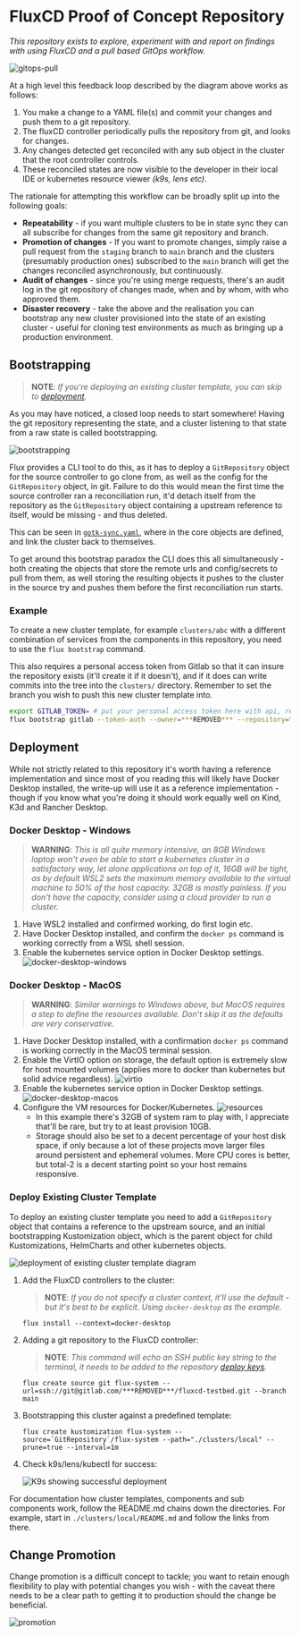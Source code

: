 # FluxCD Proof of Concept Repository

_This repository exists to explore, experiment with and report on findings with using FluxCD and a pull based GitOps workflow._

![gitops-pull](docs/gitops-pull.drawio.svg)

At a high level this feedback loop described by the diagram above works as follows:

1. You make a change to a YAML file(s) and commit your changes and push them to a git repository.
2. The fluxCD controller periodically pulls the repository from git, and looks for changes.
3. Any changes detected get reconciled with any sub object in the cluster that the root controller controls.
4. These reconciled states are now visible to the developer in their local IDE or kubernetes resource viewer _(k9s, lens etc)_.

The rationale for attempting this workflow can be broadly split up into the following goals:

* **Repeatability** - if you want multiple clusters to be in state sync they can all subscribe for changes from the same git repository and branch.
* **Promotion of changes** - If you want to promote changes, simply raise a pull request from the `staging` branch to `main` branch and the clusters (presumably production ones) subscribed to the `main` branch will get the changes reconciled asynchronously, but continuously. 
* **Audit of changes** - since you're using merge requests, there's an audit log in the git repository of changes made, when and by whom, with who approved them.
* **Disaster recovery** - take the above and the realisation you can bootstrap any new cluster provisioned into the state of an existing cluster - useful for cloning test environments as much as bringing up a production environment.

## Bootstrapping

> **NOTE**: _If you're deploying an existing cluster template, you can skip to [deployment](#deploy-existing-cluster-template)._

As you may have noticed, a closed loop needs to start somewhere! Having the git repository representing the state, and a cluster listening to that state from a raw state is called bootstrapping.

![bootstrapping](docs/gitops-bootstrap.drawio.svg)

Flux provides a CLI tool to do this, as it has to deploy a `GitRepository` object for the source controller to go clone from, as well as the config for the `GitRepository` object, in git. Failure to do this would mean the first time the source controller ran a reconciliation run, it'd detach itself from the repository as the `GitRepository` object containing a upstream reference to itself, would be missing - and thus deleted.

This can be seen in [`gotk-sync.yaml`](clusters/local/flux-system/gotk-sync.yaml), where in the core objects are defined, and link the cluster back to themselves.

To get around this bootstrap paradox the CLI does this all simultaneously - both creating the objects that store the remote urls and config/secrets to pull from them, as well storing the resulting objects it pushes to the cluster in the source try and pushes them before the first reconciliation run starts.

### Example

To create a new cluster template, for example `clusters/abc` with a different combination of services from the components in this repository, you need to use the `flux bootstrap` command.

This also requires a personal access token from Gitlab so that it can insure the repository exists (it'll create it if it doesn't), and if it does can write commits into the tree into the `clusters/` directory. Remember to set the branch you wish to push this new cluster template into.

```bash
export GITLAB_TOKEN= # put your personal access token here with api, read_api and read_repository access
flux bootstrap gitlab --token-auth --owner=***REMOVED*** --repository=fluxcd-testbed --branch=main --path=./clusters/abc
```

## Deployment

While not strictly related to this repository it's worth having a reference implementation and since most of you reading this will likely have Docker Desktop installed, the write-up will use it as a reference implementation - though if you know what you're doing it should work equally well on Kind, K3d and Rancher Desktop.

### Docker Desktop - Windows

> **WARNING**: _This is all quite memory intensive, an 8GB Windows laptop won't even be able to start a kubernetes cluster in a satisfactory way, let alone applications on top of it, 16GB will be tight, as by default WSL2 sets the maximum memory available to the virtual machine to 50% of the host capacity. 32GB is mostly painless. If you don't have the capacity, consider using a cloud provider to run a cluster._

1. Have WSL2 installed and confirmed working, do first login etc.
1. Have Docker Desktop installed, and confirm the `docker ps` command is working correctly from a WSL shell session.
1. Enable the kubernetes service option in Docker Desktop settings.
   ![docker-desktop-windows](docs/windows-docker-desktop.png)

### Docker Desktop - MacOS

> **WARNING**: _Similar warnings to Windows above, but MacOS requires a step to define the resources available. Don't skip it as the defaults are very conservative._

1. Have Docker Desktop installed, with a confirmation `docker ps` command is working correctly in the MacOS terminal session.
1. Enable the VirtIO option on storage, the default option is extremely slow for host mounted volumes (applies more to docker than kubernetes but solid advice regardless).
   ![virtio](docs/macos-docker-desktop-general.png)
1. Enable the kubernetes service option in Docker Desktop settings.
   ![docker-desktop-macos](docs/macos-docker-desktop-kubernetes.png)
1. Configure the VM resources for Docker/Kubernetes.
   ![resources](docs/macos-docker-desktop-resources.png)
   * In this example there's 32GB of system ram to play with, I appreciate that'll be rare, but try to at least provision 10GB. 
   * Storage should also be set to a decent percentage of your host disk space, if only because a lot of these projects move larger files around persistent and ephemeral volumes.
    More CPU cores is better, but total-2 is a decent starting point so your host remains responsive.

### Deploy Existing Cluster Template

To deploy an existing cluster template you need to add a `GitRepository` object that contains a reference to the upstream source, and an initial bootstrapping Kustomization object, which is the parent object for child Kustomizations, HelmCharts and other kubernetes objects.

![deployment of existing cluster template diagram](docs/gitops-deploy.drawio.svg)

1. Add the FluxCD controllers to the cluster:
    > **NOTE**: _If you do not specify a cluster context, it'll use the default - but it's best to be explicit. Using `docker-desktop` as the example._

    ```shell
    flux install --context=docker-desktop
    ```

1. Adding a git repository to the FluxCD controller:
    > **NOTE**: _This command will echo an SSH public key string to the terminal, it needs to be added to the repository [deploy keys](https://gitlab.com/***REMOVED***/fluxcd-testbed/-/settings/repository#js-deploy-keys-settings)._

    ```shell
    flux create source git flux-system --url=ssh://git@gitlab.com/***REMOVED***/fluxcd-testbed.git --branch main
    ```

1. Bootstrapping this cluster against a predefined template:

   ```shell
   flux create kustomization flux-system --source=`GitRepository`/flux-system --path="./clusters/local" --prune=true --interval=1m 
   ```

1. Check k9s/lens/kubectl for success:

   ![K9s showing successful deployment](docs/k9s-reconcile-success.png)

For documentation how cluster templates, components and sub components work, follow the README.md chains down the directories. 
For example, start in `./clusters/local/README.md` and follow the links from there.

## Change Promotion

Change promotion is a difficult concept to tackle; you want to retain enough flexibility to play with potential changes you wish - with the caveat there needs to be a clear path to getting it to production should the change be beneficial.

![promotion](docs/gitops-promotion.drawio.svg)